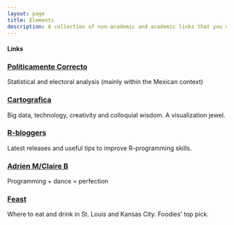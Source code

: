 ```yaml
---
layout: page
title: Elements
description: A collection of non-academic and academic links that you may find interesting
---
```


<section>
	<h4>Links</h4>
<h3><a href="http://javier-marquez.net">Politicamente Correcto</a></h3>
<p>Statistical and electoral analysis (mainly within the Mexican context)</p>
<h3><a href="http://cartografica.mx">Cartografica</a></h3>
<p>Big data, technology, creativity and colloquial wisdom. A visualization jewel.</p>
<h3><a href="http://rbloggers.com">R-bloggers</a></h3>
<p>Latest releases and useful tips to improve R-programming skills.</p>
<h3><a href="http://www.am-cb.net">Adrien M/Claire B</a></h3>
<p>Programming + dance = perfection</p>
<h3><a href="http://www.feastmagazine.com">Feast</a></h3>
<p>Where to eat and drink in St. Louis and Kansas City. Foodies' top pick.</p>
  </section>
